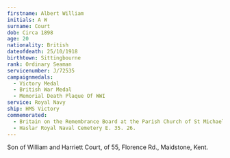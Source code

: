```yaml
---
firstname: Albert William
initials: A W
surname: Court
dob: Circa 1898
age: 20
nationality: British
dateofdeath: 25/10/1918
birthtown: Sittingbourne
rank: Ordinary Seaman
servicenumber: J/72535
campaignmedals:
  - Victory Medal
  - British War Medal
  - Memorial Death Plaque Of WWI
service: Royal Navy
ship: HMS Victory 
commemorated:
  - Britain on the Remembrance Board at the Parish Church of St Michael & All Angels, Maidstone
  - Haslar Royal Naval Cemetery E. 35. 26.
---
```

Son of William and Harriett Court, of 55, Florence Rd., Maidstone, Kent. 


